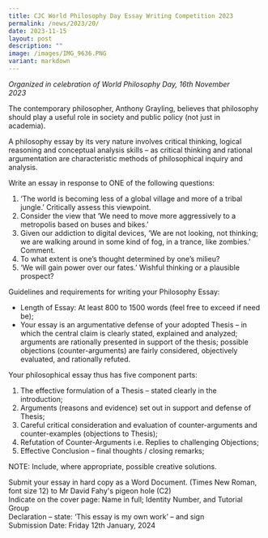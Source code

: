 ```yaml
---
title: CJC World Philosophy Day Essay Writing Competition 2023
permalink: /news/2023/20/
date: 2023-11-15
layout: post
description: ""
image: /images/IMG_9636.PNG
variant: markdown
---
```

*Organized in celebration of World Philosophy Day, 16th November 2023*                                                                      

The contemporary philosopher, Anthony Grayling, believes that philosophy should play a useful role in society and public policy (not just in academia).   

A philosophy essay by its very nature involves critical thinking, logical reasoning and conceptual analysis skills – as critical thinking and rational argumentation are characteristic methods of philosophical inquiry and analysis. 


Write an essay in response to ONE of the following questions:

1. ‘The world is becoming less of a global village and more of a tribal jungle.’ Critically assess this viewpoint.
2. Consider the view that ‘We need to move more aggressively to a metropolis based on buses and bikes.’
3. Given our addiction to digital devices, ‘We are not looking, not thinking; we are walking around in some kind of fog, in a trance, like zombies.’ Comment.   
4. To what extent is one’s thought determined by one’s milieu?
5. ‘We will gain power over our fates.’ Wishful thinking or a plausible prospect? 


Guidelines and requirements for writing your Philosophy Essay:  
* Length of Essay: At least 800 to 1500 words (feel free to exceed if need be);
* Your essay is an argumentative defense of your adopted Thesis – in which the central claim is clearly stated, explained and analyzed; arguments are rationally presented in support of the thesis; possible objections (counter-arguments) are fairly considered, objectively evaluated, and rationally refuted.


Your philosophical essay thus has five component parts:

1. The effective formulation of a Thesis – stated clearly in the introduction;                                           
2. Arguments (reasons and evidence) set out in support and defense of Thesis;
3. Careful critical consideration and evaluation of counter-arguments and counter-examples (objections to Thesis); 
4. Refutation of Counter-Arguments i.e. Replies to challenging Objections; 
5. Effective Conclusion – final thoughts / closing remarks;
 
NOTE: Include, where appropriate, possible creative solutions. 


Submit your essay in hard copy as a Word Document. (Times New Roman, font size 12) to Mr David Fahy's pigeon hole (C2)  
Indicate on the cover page: Name in full; Identity Number, and Tutorial Group  
Declaration – state: ‘This essay is my own work’ – and sign    
Submission Date: Friday 12th January, 2024